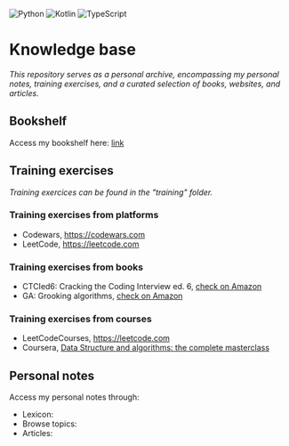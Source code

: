 <p style="text-align: left">
    <img alt="Python" src="https://img.shields.io/badge/notes-grey" />
    <img alt="Kotlin" src="https://img.shields.io/badge/exercices-grey" />
    <img alt="TypeScript" src="https://img.shields.io/badge/bookshelf-grey" />
</p>

# Knowledge base

*This repository serves as a personal archive, encompassing my personal notes, training exercises, and a curated selection of books, websites, and articles.*

## Bookshelf

Access my bookshelf here: [link](bookshelf/BOOKSHELF.md)

## Training exercises

*Training exercices can be found in the "training" folder.*

### Training exercises from platforms

* Codewars, https://codewars.com
* LeetCode, https://leetcode.com

### Training exercises from books

* CTCIed6: Cracking the Coding Interview ed. 6, <a href="https://www.amazon.com/Cracking-Coding-Interview-Programming-Questions/dp/0984782850">check on Amazon</a>
* GA: Grooking algorithms, <a href="https://www.amazon.com/Grokking-Algorithms-illustrated-programmers-curious/dp/1617292230/ref=pd_bxgy_img_3/146-4827180-2399747?_encoding=UTF8&pd_rd_i=1617292230&pd_rd_r=71f11629-f75a-429b-9759-2d7cc01476eb&pd_rd_w=QtGxe&pd_rd_wg=7MNgP&pf_rd_p=f325d01c-4658-4593-be83-3e12ca663f0e&pf_rd_r=8RZPFJ44V9B6GX5EEP94&psc=1&refRID=8RZPFJ44V9B6GX5EEP94">check on Amazon</a>

### Training exercises from courses

* LeetCodeCourses, https://leetcode.com
* Coursera, <a href="https://www.packtpub.com/product/data-structures-and-algorithms-the-complete-masterclass-video/9781801078504">Data Structure and algorithms: the complete masterclass</a>

## Personal notes

Access my personal notes through:
- Lexicon:
- Browse topics:
- Articles:

<p><br/></p>
